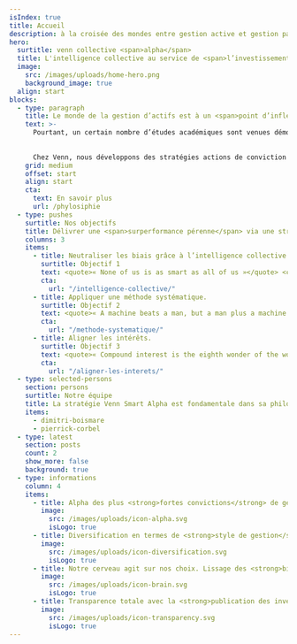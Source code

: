 ```yaml
---
isIndex: true
title: Accueil
description: à la croisée des mondes entre gestion active et gestion passive
hero:
  surtitle: venn collective <span>alpha</span>
  title: L'intelligence collective au service de <span>l’investissement.</span>
  image:
    src: /images/uploads/home-hero.png
    background_image: true
  align: start
blocks:
  - type: paragraph
    title: Le monde de la gestion d’actifs est à un <span>point d’inflexion</span>. Difficile aujourd’hui de fermer les yeux sur <span>l’essor de la gestion passive</span>. Certains vont même jusqu'à imaginer la disparition prochaine de la <span>gestion active…</span>
    text: >-
      Pourtant, un certain nombre d’études académiques sont venues démontrer qu’il existait bien un alpha fondamental. Plutôt que d’opposer gestion active et gestion passive, la question se pose alors de savoir comment extraire cet alpha fondamental ? 
      
      
      Chez Venn, nous développons des stratégies actions de conviction construites à partir d’un processus systématique. Pour cela nous exploitons les données publiques de portefeuilles de gérants fondamentaux tels des signaux. Grâce au concept d’intelligence collective, la stratégie Collective Alpha apporte une réponse au dilemme gestion active/gestion passive en se positionnant à la croisée de ces mondes. Unique en Europe, cette approche permet de capitaliser sur le ‘bon sens’ de la gestion active, tout en gommant ses biais intrinsèques. Elle peut être accessible de façon transparente, liquide et à des tarifs plus compétitifs.
    grid: medium
    offset: start
    align: start
    cta:
      text: En savoir plus
      url: /phylosiphie
  - type: pushes
    surtitle: Nos objectifs
    title: Délivrer une <span>surperformance pérenne</span> via une stratégie fondamentale dans sa philosophie et disciplinée dans <span>sa mécanique.</span>
    columns: 3
    items:
      - title: Neutraliser les biais grâce à l’intelligence collective.
        surtitle: Objectif 1
        text: <quote>« None of us is as smart as all of us »</quote> <cite>Kenneth H. Blanchard</cite>
        cta:
          url: "/intelligence-collective/"
      - title: Appliquer une méthode systématique.
        surtitle: Objectif 2
        text: <quote>« A machine beats a man, but a man plus a machine beats a machine »</quote> <cite>Gary Kasparov</cite>
        cta:
          url: "/methode-systematique/"
      - title: Aligner les intérêts.
        surtitle: Objectif 3
        text: <quote>« Compound interest is the eighth wonder of the world. He who understands it, earns it; he who doesn't, pays it »</quote> <cite>Albert Einstein</cite>
        cta:
          url: "/aligner-les-interets/"
  - type: selected-persons
    section: persons
    surtitle: Notre équipe
    title: La stratégie Venn Smart Alpha est fondamentale dans sa philosophie mais quantitative dans sa mise en œuvre.
    items:
      - dimitri-boismare
      - pierrick-corbel
  - type: latest
    section: posts
    count: 2
    show_more: false
    background: true
  - type: informations
    column: 4
    items:
      - title: Alpha des plus <strong>fortes convictions</strong> de gérants fondamentaux
        image:
          src: /images/uploads/icon-alpha.svg
          isLogo: true
      - title: Diversification en termes de <strong>style de gestion</strong>
        image:
          src: /images/uploads/icon-diversification.svg
          isLogo: true
      - title: Notre cerveau agit sur nos choix. Lissage des <strong>biais cognitifs</strong>
        image:
          src: /images/uploads/icon-brain.svg
          isLogo: true
      - title: Transparence totale avec la <strong>publication des inventaires complets</strong>
        image:
          src: /images/uploads/icon-transparency.svg
          isLogo: true
---
```


